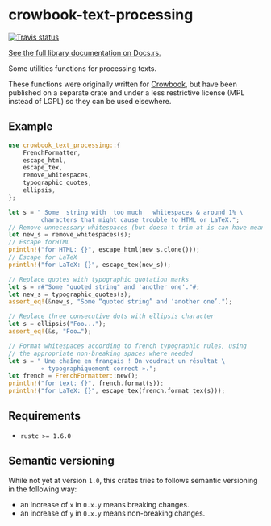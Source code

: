 # crowbook-text-processing

[![Travis status](https://img.shields.io/travis/lise-henry/crowbook-text-processing.svg)](https://travis-ci.org/lise-henry/crowbook-text-processing)

[See the full library documentation on Docs.rs.](https://docs.rs/crowbook-text-processing)

Some utilities functions for processing texts.

These functions were originally written for
[Crowbook](https://github.com/lise-henry/crowbook), but have
been published on a separate crate and under a less restrictive
license (MPL instead of LGPL) so they can be used elsewhere.

## Example

```rust
use crowbook_text_processing::{
    FrenchFormatter,
    escape_html,
    escape_tex,
    remove_whitespaces,
    typographic_quotes,
    ellipsis,
};

let s = " Some  string with  too much   whitespaces & around 1% \
         characters that might cause trouble to HTML or LaTeX.";
// Remove unnecessary whitespaces (but doesn't trim at is can have meaning)
let new_s = remove_whitespaces(s);
// Escape forHTML
println!("for HTML: {}", escape_html(new_s.clone()));
// Escape for LaTeX
println!("for LaTeX: {}", escape_tex(new_s));

// Replace quotes with typographic quotation marks
let s = r#"Some "quoted string" and 'another one'."#;
let new_s = typographic_quotes(s);
assert_eq!(&new_s, "Some “quoted string” and ‘another one’.");

// Replace three consecutive dots with ellipsis character
let s = ellipsis("Foo...");
assert_eq!(&s, "Foo…");

// Format whitespaces according to french typographic rules, using
// the appropriate non-breaking spaces where needed
let s = " Une chaîne en français ! On voudrait un résultat \
         « typographiquement correct ».";
let french = FrenchFormatter::new();
println!("for text: {}", french.format(s));
println!("for LaTeX: {}", escape_tex(french.format_tex(s)));
```

## Requirements

* `rustc >= 1.6.0`

## Semantic versioning

While not yet at version `1.0`, this crates tries to follows semantic
versioning in the following way:

* an increase of `x` in `0.x.y` means breaking changes.
* an increase of `y` in `0.x.y` means non-breaking changes.
